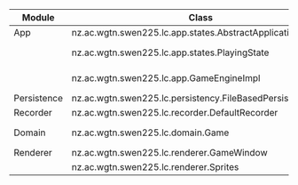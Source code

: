 | Module      | Class                                                      | Lines    |
|-------------|------------------------------------------------------------|----------|
| App         | nz.ac.wgtn.swen225.lc.app.states.AbstractApplicationState  | 27       |
|             | nz.ac.wgtn.swen225.lc.app.states.PlayingState              | 106, 107 |
|             | nz.ac.wgtn.swen225.lc.app.GameEngineImpl                   | 98, 47   |              
| Persistence | nz.ac.wgtn.swen225.lc.persistency.FileBasedPersistenceImpl | 34       |
| Recorder    | nz.ac.wgtn.swen225.lc.recorder.DefaultRecorder             | 48       |
| Domain      | nz.ac.wgtn.swen225.lc.domain.Game                          | 30, 43   |
| Renderer    | nz.ac.wgtn.swen225.lc.renderer.GameWindow                  | 120      |
|             | nz.ac.wgtn.swen225.lc.renderer.Sprites                     | 27       |


